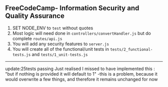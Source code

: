 **FreeCodeCamp**- Information Security and Quality Assurance
------

1) SET NODE_ENV to `test` without quotes
2) Most logic will need done in `controllers/convertHandler.js` but do complete `routes/api.js`
3) You will add any security features to `server.js`
4) You will create all of the functional/unit tests in `tests/2_functional-tests.js` and `tests/1_unit-tests.js`

----------------------
update:25tests passing
Just realised I missed to have implemented this : "but if nothing is provided it will default to 1"
-this is a problem, because it would overwrite a few things, and therefore it remains unchanged for now



